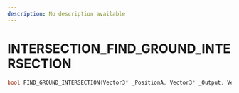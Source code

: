 ```yaml
---
description: No description available 
---
```


# INTERSECTION\_FIND_GROUND_INTERSECTION

```cpp
bool FIND_GROUND_INTERSECTION(Vector3* _PositionA, Vector3* _Output, Vector3* _PositionB, int _Unk3);
```